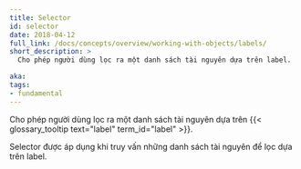 ```yaml
---
title: Selector
id: selector
date: 2018-04-12
full_link: /docs/concepts/overview/working-with-objects/labels/
short_description: >
  Cho phép người dùng lọc ra một danh sách tài nguyên dựa trên label.

aka:
tags:
- fundamental
---
```

 Cho phép người dùng lọc ra một danh sách tài nguyên dựa trên  {{< glossary_tooltip text="label" term_id="label" >}}.

<!--more-->

Selector được áp dụng khi truy vấn những danh sách tài nguyên để lọc dựa trên label.
